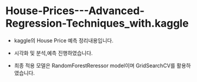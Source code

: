 # House-Prices---Advanced-Regression-Techniques_with.kaggle

* kaggle의 House Price 예측 정리내용입니다.
* 시각화 및 분석,예측 진행하였습니다.

* 최종 적용 모델은 RandomForestReressor model이며 GridSearchCV를 활용하였습니다.
